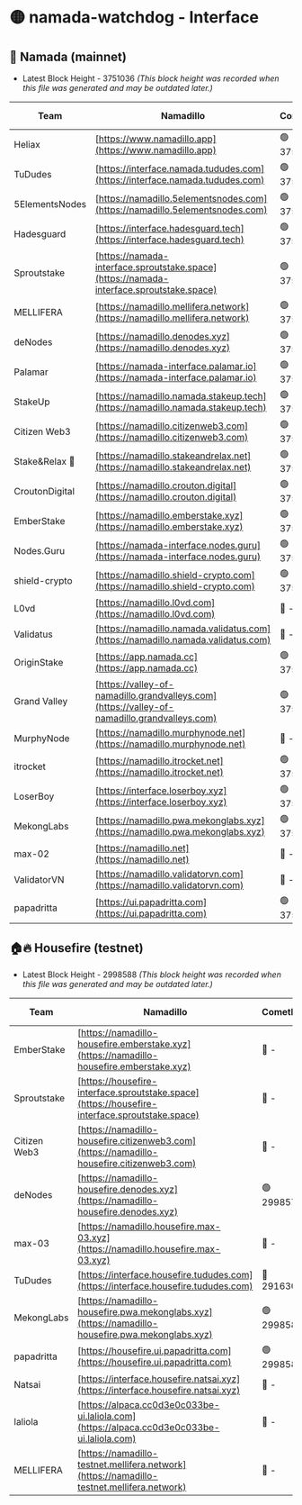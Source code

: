 # 🟡 namada-watchdog - Interface

## 🚀 Namada (mainnet)
- Latest Block Height - 3751036 *(This block height was recorded when this file was generated and may be outdated later.)*

| Team | Namadillo | CometBFT | Indexer | MASP Indexer |
|-|-|-|-|-|
| Heliax | [https://www.namadillo.app](https://www.namadillo.app) | 🟢 3751012 | 🟢 3751012 | 🟢 3751012 |
| TuDudes | [https://interface.namada.tududes.com](https://interface.namada.tududes.com) | 🟢 3751012 | 🟢 3751012 | 🟢 3751012 |
| 5ElementsNodes | [https://namadillo.5elementsnodes.com](https://namadillo.5elementsnodes.com) | 🟢 3751013 | 🟢 3751013 | 🟢 3751012 |
| Hadesguard | [https://interface.hadesguard.tech](https://interface.hadesguard.tech) | 🟢 3751013 | 🟢 3751013 | 🟢 3751013 |
| Sproutstake | [https://namada-interface.sproutstake.space](https://namada-interface.sproutstake.space) | 🟢 3751014 | 🔴 - | 🔴 - |
| MELLIFERA | [https://namadillo.mellifera.network](https://namadillo.mellifera.network) | 🟢 3751017 | 🟢 3751017 | 🟢 3751016 |
| deNodes | [https://namadillo.denodes.xyz](https://namadillo.denodes.xyz) | 🟢 3751017 | 🟢 3751017 | 🟢 3751017 |
| Palamar | [https://namada-interface.palamar.io](https://namada-interface.palamar.io) | 🟢 3751018 | 🟢 3751018 | 🟢 3751018 |
| StakeUp | [https://namadillo.namada.stakeup.tech](https://namadillo.namada.stakeup.tech) | 🟢 3751019 | 🟢 3751018 | 🟢 3751018 |
| Citizen Web3 | [https://namadillo.citizenweb3.com](https://namadillo.citizenweb3.com) | 🟢 3751019 | 🟢 3751019 | 🟢 3751019 |
| Stake&Relax 🦥 | [https://namadillo.stakeandrelax.net](https://namadillo.stakeandrelax.net) | 🟢 3751020 | 🟢 3751020 | 🟢 3751020 |
| CroutonDigital | [https://namadillo.crouton.digital](https://namadillo.crouton.digital) | 🟢 3751021 | 🟢 3751021 | 🟢 3751020 |
| EmberStake | [https://namadillo.emberstake.xyz](https://namadillo.emberstake.xyz) | 🟢 3751021 | 🟢 3751021 | 🟢 3751021 |
| Nodes.Guru | [https://namada-interface.nodes.guru](https://namada-interface.nodes.guru) | 🟢 3751021 | 🟢 3751021 | 🟢 3751021 |
| shield-crypto | [https://namadillo.shield-crypto.com](https://namadillo.shield-crypto.com) | 🟢 3751022 | 🔴 3745991 | 🟢 3751022 |
| L0vd | [https://namadillo.l0vd.com](https://namadillo.l0vd.com) | 🔴 - | 🔴 - | 🔴 - |
| Validatus | [https://namadillo.namada.validatus.com](https://namadillo.namada.validatus.com) | 🔴 - | 🔴 - | 🔴 - |
| OriginStake | [https://app.namada.cc](https://app.namada.cc) | 🟢 3751026 | 🟢 3751026 | 🟢 3751026 |
| Grand Valley | [https://valley-of-namadillo.grandvalleys.com](https://valley-of-namadillo.grandvalleys.com) | 🟢 3751027 | 🟢 3751026 | 🔴 - |
| MurphyNode | [https://namadillo.murphynode.net](https://namadillo.murphynode.net) | 🔴 - | 🔴 - | 🔴 - |
| itrocket | [https://namadillo.itrocket.net](https://namadillo.itrocket.net) | 🟢 3751031 | 🟢 3751031 | 🟢 3751031 |
| LoserBoy | [https://interface.loserboy.xyz](https://interface.loserboy.xyz) | 🟢 3751031 | 🟢 3751031 | 🟢 3751031 |
| MekongLabs | [https://namadillo.pwa.mekonglabs.xyz](https://namadillo.pwa.mekonglabs.xyz) | 🟢 3751032 | 🟢 3751032 | 🟢 3751032 |
| max-02 | [https://namadillo.net](https://namadillo.net) | 🔴 - | 🔴 - | 🔴 - |
| ValidatorVN | [https://namadillo.validatorvn.com](https://namadillo.validatorvn.com) | 🔴 - | 🔴 - | 🔴 - |
| papadritta | [https://ui.papadritta.com](https://ui.papadritta.com) | 🟢 3751036 | 🟢 3751036 | 🟢 3751036 |

## 🏠🔥 Housefire (testnet)
- Latest Block Height - 2998588 *(This block height was recorded when this file was generated and may be outdated later.)*

| Team | Namadillo | CometBFT | Indexer | MASP Indexer |
|-|-|-|-|-|
| EmberStake | [https://namadillo-housefire.emberstake.xyz](https://namadillo-housefire.emberstake.xyz) | 🔴 - | 🔴 - | 🔴 - |
| Sproutstake | [https://housefire-interface.sproutstake.space](https://housefire-interface.sproutstake.space) | 🔴 - | 🔴 - | 🔴 - |
| Citizen Web3 | [https://namadillo-housefire.citizenweb3.com](https://namadillo-housefire.citizenweb3.com) | 🔴 - | 🔴 - | 🔴 - |
| deNodes | [https://namadillo-housefire.denodes.xyz](https://namadillo-housefire.denodes.xyz) | 🟢 2998579 | 🟢 2998579 | 🟢 2998578 |
| max-03 | [https://namadillo.housefire.max-03.xyz](https://namadillo.housefire.max-03.xyz) | 🔴 - | 🔴 - | 🔴 - |
| TuDudes | [https://interface.housefire.tududes.com](https://interface.housefire.tududes.com) | 🔴 2916306 | 🔴 2916306 | 🔴 2916306 |
| MekongLabs | [https://namadillo-housefire.pwa.mekonglabs.xyz](https://namadillo-housefire.pwa.mekonglabs.xyz) | 🟢 2998587 | 🟢 2998587 | 🟢 2998587 |
| papadritta | [https://housefire.ui.papadritta.com](https://housefire.ui.papadritta.com) | 🟢 2998588 | 🟢 2998588 | 🟢 2998588 |
| Natsai | [https://interface.housefire.natsai.xyz](https://interface.housefire.natsai.xyz) | 🔴 - | 🔴 - | 🔴 - |
| laliola | [https://alpaca.cc0d3e0c033be-ui.laliola.com](https://alpaca.cc0d3e0c033be-ui.laliola.com) | 🔴 - | 🔴 - | 🔴 - |
| MELLIFERA | [https://namadillo-testnet.mellifera.network](https://namadillo-testnet.mellifera.network) | 🔴 - | 🔴 2778001 | 🔴 2607259 |

